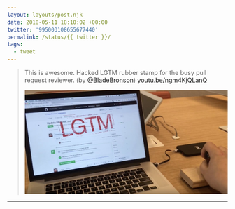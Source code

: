 ```yaml
---
layout: layouts/post.njk
date: 2018-05-11 18:10:02 +00:00
twitter: '995003108655677440'
permalink: /status/{{ twitter }}/
tags: 
  - tweet
---
```


> This is awesome. Hacked LGTM rubber stamp for the busy pull request reviewer. (by [@BladeBronson](https://twitter.com/BladeBronson)) [youtu.be/ngm4KjQLanQ](https://youtu.be/ngm4KjQLanQ )
> 
> ![Screenshot of a YouTube video: person using a rubber stamp to add "LGTM" comment to a pull request on their computer in GitHub.](/img/995003108655677440-Dc714zOUQAAPcSE.jpg)

---
